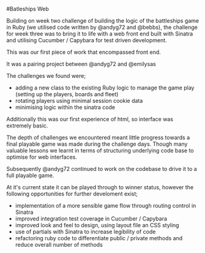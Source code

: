 #Batleships Web

Building on week two challenge of building the logic of the battleships game in Ruby (we utilised code written by @andyg72 
and @bebbs), the challenge for week three was to bring it to life with a web front end built with Sinatra and utilising 
Cucumber / Capybara for test driven development.

This was our first piece of work that encompassed front end.

It was a pairing project between @andyg72 and @emilysas

The challenges we found were;
  - adding a new class to the existing Ruby logic to manage the game play (setting up the players, boards and fleet)
  - rotating players using minimal session cookie data
  - minimising logic within the sinatra code
  
Additionally this was our first experience of html, so interface was extremely basic.

The depth of challenges we encountered meant little progress towards a final playable game was made during the challenge days.
Though many valuable lessons we learnt in terms of structuring underlying code base to optimise for web interfaces.

Subsequently @andyg72 continued to work on the codebase to drive it to a full playable game.

At it's current state it can be played through to winner status, however the following opportunities for further develoment
exist;
  - implementation of a more sensible game flow through routing control in Sinatra
  - improved integration test coverage in Cucumber / Capybara
  - improved look and feel to design, using layout file an CSS styling
  - use of partials with Sinatra to increase legibility of code
  - refactoring ruby code to differentiate public / private methods and reduce overall number of methods
  
